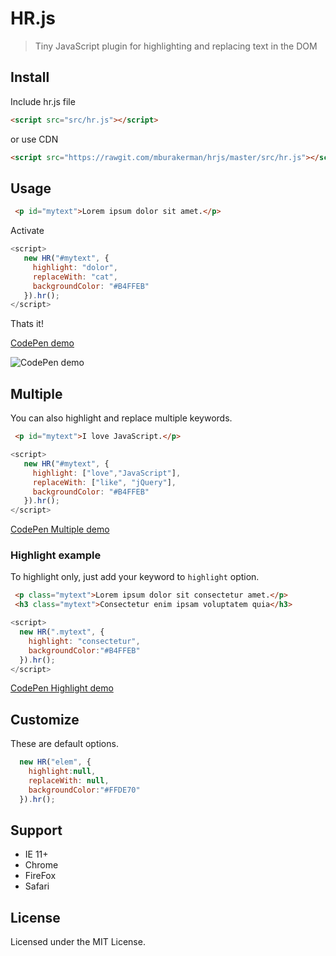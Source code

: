 # HR.js

> Tiny JavaScript plugin for highlighting and replacing text in the DOM



## Install

Include hr.js file
```html
<script src="src/hr.js"></script>
```
or use CDN
```html
<script src="https://rawgit.com/mburakerman/hrjs/master/src/hr.js"></script>
```



## Usage

```html
 <p id="mytext">Lorem ipsum dolor sit amet.</p>
```
Activate

```js
<script>
   new HR("#mytext", {
     highlight: "dolor",
     replaceWith: "cat",
     backgroundColor: "#B4FFEB"
   }).hr();
</script>
```
Thats it!

[CodePen demo](https://codepen.io/anon/pen/ZKWBYV)

![CodePen demo](https://media.giphy.com/media/l4FGuX1VuJFbENUjK/giphy.gif)


## Multiple

You can also highlight and replace multiple keywords.

```html
 <p id="mytext">I love JavaScript.</p>
```

```js
<script>
   new HR("#mytext", {
     highlight: ["love","JavaScript"],
     replaceWith: ["like", "jQuery"],
     backgroundColor: "#B4FFEB"
   }).hr();
</script>
```
[CodePen Multiple demo](https://codepen.io/anon/pen/XRdNbw)



### Highlight example

To highlight only, just add your keyword to `highlight` option.

```html
 <p class="mytext">Lorem ipsum dolor sit consectetur amet.</p>
 <h3 class="mytext">Consectetur enim ipsam voluptatem quia</h3>
```

```js
<script>
  new HR(".mytext", {
    highlight: "consectetur",
    backgroundColor:"#B4FFEB"
  }).hr();
</script>
```
[CodePen Highlight demo](https://codepen.io/anon/pen/Vbampm)



## Customize

These are default options.

```js
  new HR("elem", {
    highlight:null,
    replaceWith: null,
    backgroundColor:"#FFDE70"
  }).hr();
```


## Support
- IE 11+
- Chrome 
- FireFox
- Safari


## License

Licensed under the MIT License.
